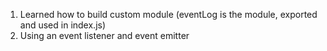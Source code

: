 1. Learned how to build custom module (eventLog is the module, exported and used in index.js)
2. Using an event listener and event emitter